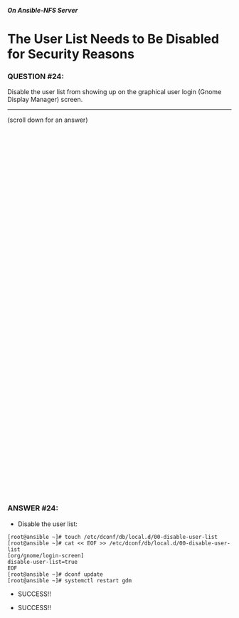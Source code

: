 ***On Ansible-NFS Server***

# The User List Needs to Be Disabled for Security Reasons

### QUESTION #24:
Disable the user list from showing up on the graphical user login (Gnome Display Manager) screen.

***
(scroll down for an answer)

<br/><br/><br/><br/><br/><br/><br/><br/><br/><br/><br/><br/><br/><br/><br/><br/><br/><br/><br/><br/><br/><br/><br/><br/>
<br/><br/><br/><br/><br/><br/><br/><br/><br/><br/><br/><br/><br/><br/><br/><br/><br/><br/><br/><br/><br/><br/><br/><br/>

### ANSWER #24:

* Disable the user list:
```
[root@ansible ~]# touch /etc/dconf/db/local.d/00-disable-user-list
[root@ansible ~]# cat << EOF >> /etc/dconf/db/local.d/00-disable-user-list
[org/gnome/login-screen]
disable-user-list=true
EOF
[root@ansible ~]# dconf update
[root@ansible ~]# systemctl restart gdm
```

* SUCCESS!!

* SUCCESS!!
